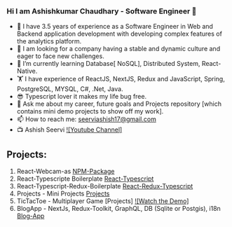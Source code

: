 ### Hi I am Ashishkumar Chaudhary - Software Engineer 👋

- 🏈 I have 3.5 years of experience as a Software Engineer in Web and Backend application development with developing complex features of the analytics platform. 
- 🍺 I am looking for a company having a stable and dynamic culture and eager to face new challenges.
- 🌱 I’m currently learning Database[ NoSQL], Distributed System, React-Native.
- 🏋️ I have experience of ReactJS, NextJS, Redux and JavaScript, Spring, PostgreSQL, MYSQL, C#, .Net, Java.
- 😎 Typescript lover it makes my life bug free.
- 💬 Ask me about my career, future goals and Projects repository [which contains mini demo projects to show off my work].
- 📫 How to reach me: seerviashish17@gmail.com
- 📺 Ashish Seervi [![Youtube Channel]](https://www.youtube.com/channel/UC0vAIePf9CJT3aWg76Z6SYg)

## Projects:

1. React-Webcam-as [NPM-Package](https://github.com/seerviashish/react-webcam-as)
2. React-Typescripte Boilerplate [React-Typescript](https://github.com/seerviashish/react-typescript)
3. React-Typescript-Redux-Boilerplate [React-Redux-Typescript](https://github.com/seerviashish/react-redux-boilerplate-typescript)
4. Projects - Mini Projects [Projects](https://github.com/seerviashish/Projects)
5. TicTacToe - Multiplayer Game [Projects] [![Watch the Demo]](https://www.youtube.com/watch?v=RLXSAVVkPiE&list=PLbewFy_0Oeh5IHuHRprbCai8cOzt0eo6y&ab_channel=AshishSeervi)
6. BlogApp - NextJs, Redux-Toolkit, GraphQL, DB (Sqlite or Postgis), i18n [Blog-App](https://github.com/seerviashish/blog-nextjs-graphql) 
